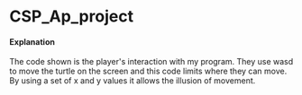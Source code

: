 # CSP_Ap_project

#### Explanation
The code shown is the player's interaction with my program. They use wasd to move the turtle on the screen and this code limits where they can move. By using a set of x and y values it allows the illusion of movement.

